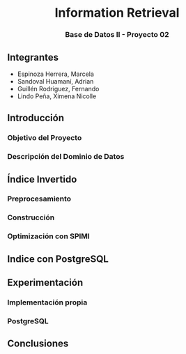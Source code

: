 <a name="readme-top"></a>

<div align="center">
  <a href="https://https://github.com/Sandovl0593/InformationRetrieval">
  </a>
  <h1>Information Retrieval</h1>
</div>
<h3 align="center">Base de Datos II - Proyecto 02</h3>

## Integrantes

- Espinoza Herrera, Marcela
- Sandoval Huamaní, Adrian
- Guillén Rodriguez, Fernando
- Lindo Peña, Ximena Nicolle

## Introducción

### Objetivo del Proyecto

### Descripción del Dominio de Datos

## Índice Invertido

### Preprocesamiento

### Construcción

### Optimización con SPIMI

## Indice con PostgreSQL

## Experimentación

### Implementación propia

### PostgreSQL

## Conclusiones